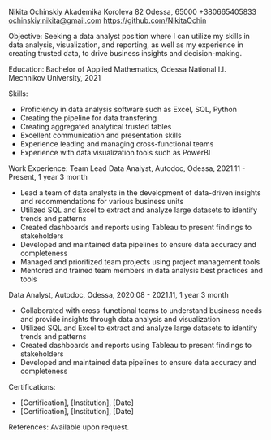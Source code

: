 Nikita Ochinskiy
Akademika Koroleva 82
Odessa, 65000
+380665405833
ochinskiy.nikita@gmail.com
https://github.com/NikitaOchin

Objective:
Seeking a data analyst position where I can utilize my skills in data analysis, visualization, and reporting, as well as my experience in creating trusted data, to drive business insights and decision-making.

Education:
Bachelor of Applied Mathematics, Odessa National I.I. Mechnikov University, 2021

Skills:
- Proficiency in data analysis software such as Excel, SQL, Python
- Creating the pipeline for data transfering
- Creating aggregated analytical trusted tables
- Excellent communication and presentation skills
- Experience leading and managing cross-functional teams
- Experience with data visualization tools such as PowerBI

Work Experience:
Team Lead Data Analyst, Autodoc, Odessa, 2021.11 - Present, 1 year 3 month
- Lead a team of data analysts in the development of data-driven insights and recommendations for various business units
- Utilized SQL and Excel to extract and analyze large datasets to identify trends and patterns
- Created dashboards and reports using Tableau to present findings to stakeholders
- Developed and maintained data pipelines to ensure data accuracy and completeness
- Managed and prioritized team projects using project management tools
- Mentored and trained team members in data analysis best practices and tools

Data Analyst, Autodoc, Odessa, 2020.08 - 2021.11, 1 year 3 month
- Collaborated with cross-functional teams to understand business needs and provide insights through data analysis and visualization
- Utilized SQL and Excel to extract and analyze large datasets to identify trends and patterns
- Created dashboards and reports using Tableau to present findings to stakeholders
- Developed and maintained data pipelines to ensure data accuracy and completeness

Certifications:
- [Certification], [Institution], [Date]
- [Certification], [Institution], [Date]

References:
Available upon request.
